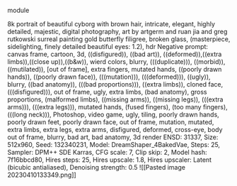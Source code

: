 module

8k portrait of beautiful cyborg with brown hair, intricate, elegant, highly detailed, majestic, digital photography, art by artgerm and ruan jia and greg rutkowski surreal painting gold butterfly filigree, broken glass, (masterpiece, sidelighting, finely detailed beautiful eyes: 1.2), hdr
Negative prompt: canvas frame, cartoon, 3d, ((disfigured)), ((bad art)), ((deformed)),((extra limbs)),((close up)),((b&w)), wierd colors, blurry, (((duplicate))), ((morbid)), ((mutilated)), [out of frame], extra fingers, mutated hands, ((poorly drawn hands)), ((poorly drawn face)), (((mutation))), (((deformed))), ((ugly)), blurry, ((bad anatomy)), (((bad proportions))), ((extra limbs)), cloned face, (((disfigured))), out of frame, ugly, extra limbs, (bad anatomy), gross proportions, (malformed limbs), ((missing arms)), ((missing legs)), (((extra arms))), (((extra legs))), mutated hands, (fused fingers), (too many fingers), (((long neck))), Photoshop, video game, ugly, tiling, poorly drawn hands, poorly drawn feet, poorly drawn face, out of frame, mutation, mutated, extra limbs, extra legs, extra arms, disfigured, deformed, cross-eye, body out of frame, blurry, bad art, bad anatomy, 3d render
ENSD: 31337, Size: 512x960, Seed: 132340231, Model: DreamShaper_4BakedVae, Steps: 25, Sampler: DPM++ SDE Karras, CFG scale: 7, Clip skip: 2, Model hash: 7f16bbcd80, Hires steps: 25, Hires upscale: 1.8, Hires upscaler: Latent (bicubic antialiased), Denoising strength: 0.5
![[Pasted image 20230410133349.png]]